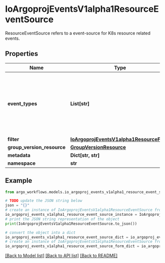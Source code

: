 # IoArgoprojEventsV1alpha1ResourceEventSource

ResourceEventSource refers to a event-source for K8s resource related events.

## Properties

Name | Type | Description | Notes
------------ | ------------- | ------------- | -------------
**event_types** | **List[str]** | EventTypes is the list of event type to watch. Possible values are - ADD, UPDATE and DELETE. | [optional] 
**filter** | [**IoArgoprojEventsV1alpha1ResourceFilter**](IoArgoprojEventsV1alpha1ResourceFilter.md) |  | [optional] 
**group_version_resource** | [**GroupVersionResource**](GroupVersionResource.md) |  | [optional] 
**metadata** | **Dict[str, str]** |  | [optional] 
**namespace** | **str** |  | [optional] 

## Example

```python
from argo_workflows.models.io_argoproj_events_v1alpha1_resource_event_source import IoArgoprojEventsV1alpha1ResourceEventSource

# TODO update the JSON string below
json = "{}"
# create an instance of IoArgoprojEventsV1alpha1ResourceEventSource from a JSON string
io_argoproj_events_v1alpha1_resource_event_source_instance = IoArgoprojEventsV1alpha1ResourceEventSource.from_json(json)
# print the JSON string representation of the object
print(IoArgoprojEventsV1alpha1ResourceEventSource.to_json())

# convert the object into a dict
io_argoproj_events_v1alpha1_resource_event_source_dict = io_argoproj_events_v1alpha1_resource_event_source_instance.to_dict()
# create an instance of IoArgoprojEventsV1alpha1ResourceEventSource from a dict
io_argoproj_events_v1alpha1_resource_event_source_form_dict = io_argoproj_events_v1alpha1_resource_event_source.from_dict(io_argoproj_events_v1alpha1_resource_event_source_dict)
```
[[Back to Model list]](../README.md#documentation-for-models) [[Back to API list]](../README.md#documentation-for-api-endpoints) [[Back to README]](../README.md)


